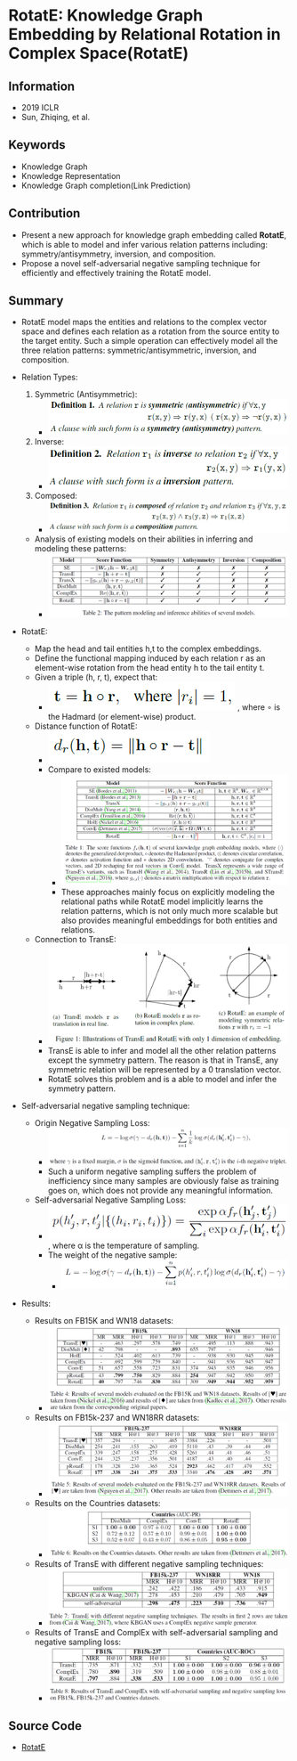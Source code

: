 # RotatE: Knowledge Graph Embedding by Relational Rotation in Complex Space(RotatE)
## Information
- 2019 ICLR
- Sun, Zhiqing, et al.

## Keywords
- Knowledge Graph
- Knowledge Representation
- Knowledge Graph completion(Link Prediction)

## Contribution
- Present a new approach for knowledge graph embedding called **RotatE**, which is able to model and infer various relation patterns including: symmetry/antisymmetry, inversion, and composition.
- Propose a novel self-adversarial negative sampling technique for efficiently and effectively training the RotatE model.

## Summary
- RotatE model maps the entities and relations to the complex vector space and defines each relation as a rotation from the source entity to the target entity. Such a simple operation can effectively model all the three relation patterns: symmetric/antisymmetric, inversion, and composition.

- Relation Types:
	1. Symmetric (Antisymmetric):
		- ![Symmetric (Antisymmetric) Relation Definition](pic/RotatE_-_Knowledge_Graph_Embedding_by_Relational_Rotation_in_Complex_Space_fig1.PNG)
	2. Inverse:
		- ![Inverse Relation Definition](pic/RotatE_-_Knowledge_Graph_Embedding_by_Relational_Rotation_in_Complex_Space_fig2.PNG)
	3. Composed:
		- ![Composed Relation Definition](pic/RotatE_-_Knowledge_Graph_Embedding_by_Relational_Rotation_in_Complex_Space_fig3.PNG)
	- Analysis of existing models on their abilities in inferring and modeling these patterns:
		- ![Analysis of existing models](pic/RotatE_-_Knowledge_Graph_Embedding_by_Relational_Rotation_in_Complex_Space_fig4.PNG)

- RotatE:
	- Map the head and tail entities h,t to the complex embeddings.
	- Define the functional mapping induced by each relation r as an element-wise rotation from the head entity h to the tail entity t. 
	- Given a triple (h, r, t), expect that:
		- ![RotatE](pic/RotatE_-_Knowledge_Graph_Embedding_by_Relational_Rotation_in_Complex_Space_fig5.PNG)
		, where ∘ is the Hadmard (or element-wise) product.
	- Distance function of RotatE:
		- ![Distance function of RotatE](pic/RotatE_-_Knowledge_Graph_Embedding_by_Relational_Rotation_in_Complex_Space_fig6.PNG)
		- Compare to existed models:
			- ![Comparison to existed models](pic/RotatE_-_Knowledge_Graph_Embedding_by_Relational_Rotation_in_Complex_Space_fig7.PNG)
			- These approaches mainly focus on explicitly modeling the relational paths while RotatE model implicitly learns the relation patterns, which is not only much more scalable but also provides meaningful embeddings for both entities and relations.
	- Connection to TransE:
		- ![Connection to TransE](pic/RotatE_-_Knowledge_Graph_Embedding_by_Relational_Rotation_in_Complex_Space_fig8.PNG)
		- TransE is able to infer and model all the other relation patterns except the symmetry pattern. The reason is that in TransE, any symmetric relation will be represented by a 0 translation vector.
		- RotatE solves this problem and is a able to model and infer the symmetry pattern.
- Self-adversarial negative sampling technique:
	- Origin Negative Sampling Loss:
		- ![Origin Negative Sampling Loss](pic/RotatE_-_Knowledge_Graph_Embedding_by_Relational_Rotation_in_Complex_Space_fig9.PNG)
		- Such a uniform negative sampling suffers the problem of inefficiency since many samples are obviously false as training goes on, which does not provide any meaningful information.
	- Self-adversarial Negative Sampling Loss:
		- ![Self-adversarial Negative Sampling Loss](pic/RotatE_-_Knowledge_Graph_Embedding_by_Relational_Rotation_in_Complex_Space_fig10.PNG)
		, where α is the temperature of sampling.
		- The weight of the negative sample:
			- ![Self-adversarial Negative Sampling Loss](pic/RotatE_-_Knowledge_Graph_Embedding_by_Relational_Rotation_in_Complex_Space_fig11.PNG)

- Results:
	- Results on FB15K and WN18 datasets:
		- ![Results on FB15K and WN18 datasets](pic/RotatE_-_Knowledge_Graph_Embedding_by_Relational_Rotation_in_Complex_Space_fig12.PNG)
	- Results on FB15k-237 and WN18RR datasets:
		- ![Results on FB15k-237 and WN18RR datasets](pic/RotatE_-_Knowledge_Graph_Embedding_by_Relational_Rotation_in_Complex_Space_fig13.PNG)
	- Results on the Countries datasets:
		- ![Results on the Countries datasets](pic/RotatE_-_Knowledge_Graph_Embedding_by_Relational_Rotation_in_Complex_Space_fig14.PNG)
	- Results of TransE with different negative sampling techniques:
		- ![Results of TransE with different negative sampling techniques](pic/RotatE_-_Knowledge_Graph_Embedding_by_Relational_Rotation_in_Complex_Space_fig15.PNG)
	- Results of TransE and ComplEx with self-adversarial sampling and negative sampling loss:
		- ![Results of TransE and ComplEx with self-adversarial sampling and negative sampling loss](pic/RotatE_-_Knowledge_Graph_Embedding_by_Relational_Rotation_in_Complex_Space_fig16.PNG)

## Source Code
- [RotatE](https://github.com/DeepGraphLearning/KnowledgeGraphEmbedding)